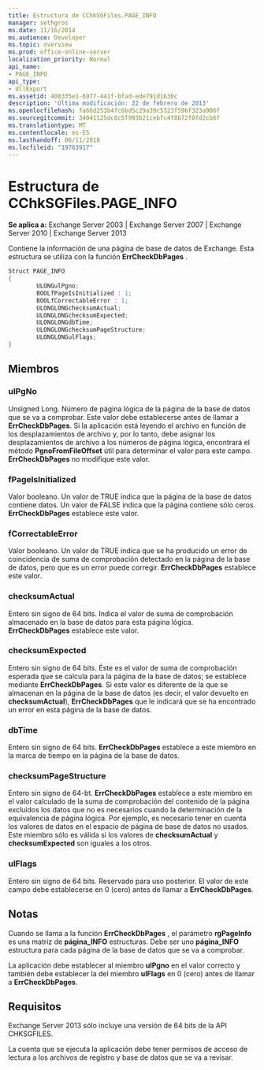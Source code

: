 ```yaml
---
title: Estructura de CChkSGFiles.PAGE_INFO
manager: sethgros
ms.date: 11/16/2014
ms.audience: Developer
ms.topic: overview
ms.prod: office-online-server
localization_priority: Normal
api_name:
- PAGE_INFO
api_type:
- dllExport
ms.assetid: 408335e1-6977-441f-bfad-ede791d1630c
description: 'Última modificación: 22 de febrero de 2013'
ms.openlocfilehash: fa66d253b4fc6bd5c29a39c5323f59bf323a906f
ms.sourcegitcommit: 34041125dc8c5f993b21cebfc4f8b72f0fd2cb6f
ms.translationtype: MT
ms.contentlocale: es-ES
ms.lasthandoff: 06/11/2018
ms.locfileid: "19763917"
---
```

# <a name="cchksgfilespageinfo-struct"></a>Estructura de CChkSGFiles.PAGE_INFO

**Se aplica a:** Exchange Server 2003 | Exchange Server 2007 | Exchange Server 2010 | Exchange Server 2013
  
Contiene la información de una página de base de datos de Exchange. Esta estructura se utiliza con la función **ErrCheckDbPages** . 
  
```cs
Struct PAGE_INFO  
{
        ULONGulPgno;
        BOOLfPageIsInitialized : 1;
        BOOLfCorrectableError : 1;
        ULONGLONGchecksumActual;
        ULONGLONGchecksumExpected;
        ULONGLONGdbTime;
        ULONGLONGchecksumPageStructure;
        ULONGLONGulFlags;
}

```

## <a name="members"></a>Miembros

### <a name="ulpgno"></a>ulPgNo
  
Unsigned Long. Número de página lógica de la página de la base de datos que se va a comprobar. Este valor debe establecerse antes de llamar a **ErrCheckDbPages**. Si la aplicación está leyendo el archivo en función de los desplazamientos de archivo y, por lo tanto, debe asignar los desplazamientos de archivo a los números de página lógica, encontrará el método **PgnoFromFileOffset** útil para determinar el valor para este campo. **ErrCheckDbPages** no modifique este valor. 
    
### <a name="fpageisinitialized"></a>fPageIsInitialized 
  
Valor booleano. Un valor de TRUE indica que la página de la base de datos contiene datos. Un valor de FALSE indica que la página contiene sólo ceros. **ErrCheckDbPages** establece este valor. 
    
### <a name="fcorrectableerror"></a>fCorrectableError
  
Valor booleano. Un valor de TRUE indica que se ha producido un error de coincidencia de suma de comprobación detectado en la página de la base de datos, pero que es un error puede corregir. **ErrCheckDbPages** establece este valor. 
    
### <a name="checksumactual"></a>checksumActual
  
Entero sin signo de 64 bits. Indica el valor de suma de comprobación almacenado en la base de datos para esta página lógica. **ErrCheckDbPages** establece este valor. 
    
### <a name="checksumexpected"></a>checksumExpected
  
Entero sin signo de 64 bits. Éste es el valor de suma de comprobación esperada que se calcula para la página de la base de datos; se establece mediante **ErrCheckDbPages**. Si este valor es diferente de la que se almacenan en la página de la base de datos (es decir, el valor devuelto en **checksumActual**), **ErrCheckDbPages** que le indicará que se ha encontrado un error en esta página de la base de datos. 
    
### <a name="dbtime"></a>dbTime
  
Entero sin signo de 64 bits. **ErrCheckDbPages** establece a este miembro en la marca de tiempo en la página de la base de datos. 
    
### <a name="checksumpagestructure"></a>checksumPageStructure 
  
Entero sin signo de 64-bt. **ErrCheckDbPages** establece a este miembro en el valor calculado de la suma de comprobación del contenido de la página excluidos los datos que no es necesarios cuando la determinación de la equivalencia de página lógica. Por ejemplo, es necesario tener en cuenta los valores de datos en el espacio de página de base de datos no usados. Este miembro sólo es válida si los valores de **checksumActual** y **checksumExpected** son iguales a los otros. 
    
### <a name="ulflags"></a>ulFlags
  
Entero sin signo de 64 bits. Reservado para uso posterior. El valor de este campo debe establecerse en 0 (cero) antes de llamar a **ErrCheckDbPages**.
    
## <a name="remarks"></a>Notas

Cuando se llama a la función **ErrCheckDbPages** , el parámetro **rgPageInfo** es una matriz de **página\_INFO** estructuras. Debe ser uno **página\_INFO** estructura para cada página de la base de datos que se va a comprobar. 
  
La aplicación debe establecer al miembro **ulPgno** en el valor correcto y también debe establecer la del miembro **ulFlags** en 0 (cero) antes de llamar a **ErrCheckDbPages**. 
  
## <a name="requirements"></a>Requisitos

Exchange Server 2013 sólo incluye una versión de 64 bits de la API CHKSGFILES.
  
La cuenta que se ejecuta la aplicación debe tener permisos de acceso de lectura a los archivos de registro y base de datos que se va a revisar.
  

